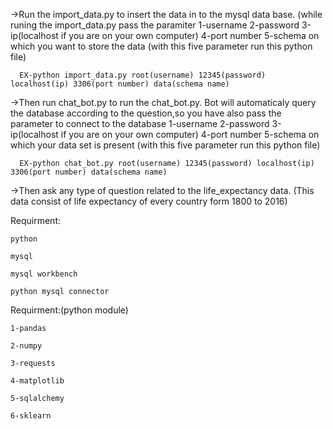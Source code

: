 ->Run the import_data.py to insert the data in to the mysql data base.
  (while runing the import_data.py pass the paramiter 1-username
                                                      2-password
                                                      3-ip(localhost if you are on your own computer)
                                                      4-port number
                                                      5-schema on which you want to store the data
  (with this five parameter run this python file)
      
      EX-python import_data.py root(username) 12345(password) localhost(ip) 3306(port number) data(schema name) 



->Then run chat_bot.py to run the chat_bot.py. Bot will automaticaly query the database according to the question,so you have 
  also pass the parameter to connect to the database 1-username
                                                     2-password
                                                     3-ip(localhost if you are on your own computer)
                                                     4-port number
                                                     5-schema on which your data set is present
   (with this five parameter run this python file)
      
      EX-python chat_bot.py root(username) 12345(password) localhost(ip) 3306(port number) data(schema name)
      
 ->Then ask any type of question related to the life_expectancy data.
      (This data consist of life expectancy of every country form 1800 to 2016)

Requirment:

    python

    mysql
  
    mysql workbench
  
    python mysql connector

Requirment:(python module)
  
    1-pandas
  
    2-numpy
  
    3-requests
  
    4-matplotlib
  
    5-sqlalchemy
  
    6-sklearn
  
